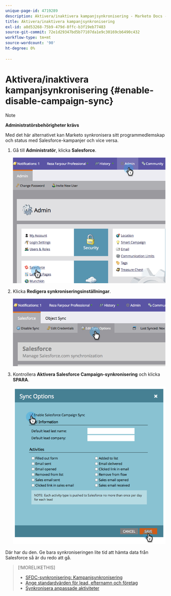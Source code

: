 ```yaml
---
unique-page-id: 4719289
description: Aktivera/inaktivera kampanjsynkronisering - Marketo Docs - produktdokumentation
title: Aktivera/inaktivera kampanjsynkronisering
exl-id: a8d53268-75b9-479d-8ffc-b3f19eb77483
source-git-commit: 72e1d29347bd5b77107da1e9c30169cb6490c432
workflow-type: tm+mt
source-wordcount: '90'
ht-degree: 0%

---
```


# Aktivera/inaktivera kampanjsynkronisering {#enable-disable-campaign-sync}

>[!NOTE]
>
>**Administratörsbehörigheter krävs**

Med det här alternativet kan Marketo synkronisera sitt programmedlemskap och status med Salesforce-kampanjer och vice versa.

1. Gå till **Administratör**, klicka **Salesforce**.

   ![](assets/image2014-12-9-13-3a36-3a49.png)

1. Klicka **Redigera synkroniseringsinställningar**.

   ![](assets/image2014-12-9-13-3a37-3a0.png)

1. Kontrollera **Aktivera Salesforce Campaign-synkronisering** och klicka **SPARA**.

   ![](assets/image2014-12-9-13-3a37-3a8.png)

Där har du den. Ge bara synkroniseringen lite tid att hämta data från Salesforce så är du redo att gå.

>[!MORELIKETHIS]
>
>* [SFDC-synkronisering: Kampanjsynkronisering](/help/marketo/product-docs/crm-sync/salesforce-sync/sfdc-sync-details/sfdc-sync-campaign-sync.md)
>* [Ange standardvärden för lead, efternamn och företag](/help/marketo/product-docs/crm-sync/salesforce-sync/setup/optional-steps/set-default-person-last-name-and-company-name.md)
>* [Synkronisera anpassade aktiviteter](/help/marketo/product-docs/crm-sync/salesforce-sync/setup/optional-steps/customize-activities-sync.md)

